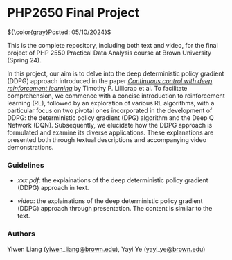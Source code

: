 # PHP2650 Final Project

${\color{gray}Posted: 05/10/2024}$

This is the complete repository, including both text and video, for the final project of PHP 2550 Practical Data Analysis course at Brown University (Spring 24).

In this project, our aim is to delve into the deep deterministic policy gradient (DDPG) approach introduced in the paper [*Continuous control with deep reinforcement learning*](https://arxiv.org/abs/1509.02971) by Timothy P. Lillicrap et al. To facilitate comprehension, we commence with a concise introduction to reinforcement learning (RL), followed by an exploration of various RL algorithms, with a particular focus on two pivotal ones incorporated in the development of DDPG: the deterministic policy gradient (DPG) algorithm and the Deep Q Network (DQN). Subsequently, we elucidate how the DDPG approach is formulated and examine its diverse applications. These explanations are presented both through textual descriptions and accompanying video demonstrations.

### Guidelines

* *xxx.pdf*: the explainations of the deep deterministic policy gradient (DDPG) approach in text.

* *video*: the explainations of the deep deterministic policy gradient (DDPG) approach through presentation. The content is similar to the text.

### Authors

Yiwen Liang (yiwen_liang@brown.edu), Yayi Ye (yayi_ye@brown.edu)
